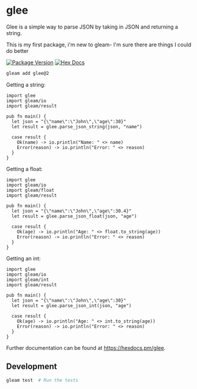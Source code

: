 # glee

Glee is a simple way to parse JSON by taking in JSON and
returning a string.

This is my first package, i'm new to gleam- I'm sure there
are things I could do better

[![Package Version](https://img.shields.io/hexpm/v/glee)](https://hex.pm/packages/glee)
[![Hex Docs](https://img.shields.io/badge/hex-docs-ffaff3)](https://hexdocs.pm/glee/)

```sh
gleam add glee@2
```

Getting a string:
```gleam
import glee
import gleam/io
import gleam/result

pub fn main() {
  let json = "{\"name\":\"John\",\"age\":30}"
  let result = glee.parse_json_string(json, "name")
  
  case result {
    Ok(name) -> io.println("Name: " <> name)
    Error(reason) -> io.println("Error: " <> reason)
  }
}
```

Getting a float:
```gleam
import glee
import gleam/io
import gleam/float
import gleam/result

pub fn main() {
  let json = "{\"name\":\"John\",\"age\":30.4}"
  let result = glee.parse_json_float(json, "age")
  
  case result {
    Ok(age) -> io.println("Age: " <> float.to_string(age))
    Error(reason) -> io.println("Error: " <> reason)
  }
}
```

Getting an int:
```gleam
import glee
import gleam/io
import gleam/int
import gleam/result

pub fn main() {
  let json = "{\"name\":\"John\",\"age\":30}"
  let result = glee.parse_json_int(json, "age")
  
  case result {
    Ok(age) -> io.println("Age: " <> int.to_string(age))
    Error(reason) -> io.println("Error: " <> reason)
  }
}
```
Further documentation can be found at <https://hexdocs.pm/glee>.

## Development

```sh
gleam test  # Run the tests
```
